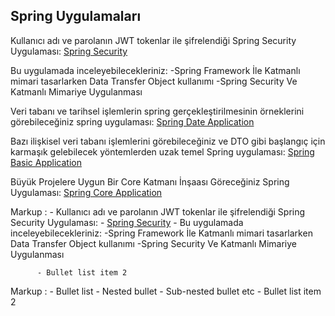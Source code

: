 ## Spring Uygulamaları
Kullanıcı adı ve parolanın JWT tokenlar ile şifrelendiği Spring Security Uygulaması:
[Spring Security](https://github.com/huseyinturkmen06/Spring-Security-Application) 

Bu uygulamada inceleyebilecekleriniz:
-Spring Framework İle Katmanlı mimari tasarlarken Data Transfer Object kullanımı
-Spring Security Ve Katmanlı Mimariye Uygulanması

Veri tabanı ve tarihsel işlemlerin spring gerçekleştirilmesinin örneklerini görebileceğiniz spring uygulaması: 
[Spring Date Application](https://github.com/huseyinturkmen06/FT-Technology-Java-Spring-Practicum)

Bazı ilişkisel veri tabanı işlemlerini görebileceğiniz ve DTO gibi başlangıç için karmaşık gelebilecek yöntemlerden uzak temel Spring uygulaması:
[Spring Basic Application](https://github.com/huseyinturkmen06/Housemate-Finding-Application-With-Java-Spring)

Büyük Projelere Uygun Bir Core Katmanı İnşaası Göreceğiniz Spring Uygulaması:
[Spring Core Application](https://github.com/huseyinturkmen06/Northwind)



 Markup : - Kullanıcı adı ve parolanın JWT tokenlar ile şifrelendiği Spring Security Uygulaması:
              - [Spring Security](https://github.com/huseyinturkmen06/Spring-Security-Application)
              - Bu uygulamada inceleyebilecekleriniz:
                  -Spring Framework İle Katmanlı mimari tasarlarken Data Transfer Object kullanımı
                  -Spring Security Ve Katmanlı Mimariye Uygulanması
                  
          - Bullet list item 2 
          
 Markup : - Bullet list
              - Nested bullet
                  - Sub-nested bullet etc
          - Bullet list item 2 
